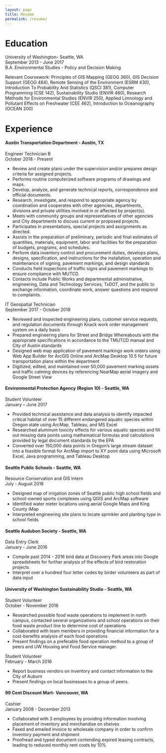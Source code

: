 ```yaml
---
layout: page
title: Resume
permalink: /resume/
---
```


<h1>Education</h1>
University of Washington- Seattle, WA
<br>September 2013 - June 2017
<br>B.A. Environmental Studies - Policy and Decision Making

Relevant Coursework: Principles of GIS Mapping (GEOG 360), GIS Decision Support (GEOG 464), Remote
Sensing of the Environment (ESRM 430), Introduction To Probability And Statistics (QSCI 381), Computer
Programming (CSE 142), Sustainability Studio (ENVIR 480), Research Methods for
Environmental Studies (ENVIR 250), Applied
Limnology and Pollutant Effects on Freshwater (CEE 462), Introduction to Oceanography (OCEAN 200)					  	       

<h1>Experience</h1>
<h4>Austin Transportation Department - Austin, TX	</h4>		      	           

Engineer Technician B
<br>October 2018 - Present
- Review and create plans under the supervision and/or prepares design criteria for assigned projects.
- Performs routine computerized software programs of drawings and maps.
- Develop, analyze, and generate technical reports, correspondence and official documents.
- Research, investigate, and respond to appropriate agency by coordination and cooperates with other agencies, departments, divisions and private utilities involved in or affected by project(s).
- Meets with community groups and representatives of other agencies and City departments to discuss current or proposed projects.
- Participates in presentations, special projects and assignments as directed.
- Assists in the preparation of preliminary, periodic and final estimates of quantities, materials, equipment, labor and facilities for the preparation of budgets, programs, and schedules.
- Perform data inventory control and procurement duties, develops plans, designs, specification, and instructions for the installation, operation and maintenance of signing, pavement markings, and design standards
- Conducts field inspections of traffic signs and pavement markings to ensure compliance with MUTCD.
- Contacts include Public Works and departmental administrative, engineering, Data and Technology Services, TxDOT, and the public to exchange information, coordinate work, answer questions and respond to complaints.

IT Geospatial Technician
<br>September 2017 - October 2018
-	Reviewed and inspected engineering plans, customer service requests, and regulation documents through Knack work order management system on a  daily basis
-	Prepared engineering plans for Street and Bridge Whereabouts with the appropriate specifications in accordance to the TMUTCD manual and City of Austin standards
-	Designed web map application of pavement markings work orders using Web App Builder for ArcGIS Online and ArcMap Desktop 10.5 for future transportation plans within the department
-	Digitized, edited, and maintained over 50,000 pavement marking assets and traffic calming devices by referencing NearMap aerial imagery and Google Street View

<h4>Environmental Protection Agency (Region 10) - Seattle, WA	</h4>		       

Student Volunteer
<br>January – June 2017
-	Provided technical assistance and data analysis to identify impacted critical habitat of over 15 different endangered aquatic species within Oregon state using ArcMap, Tableau,  and MS Excel
-	Researched aluminum toxicity effects for various aquatic species and fill out missing data points using mathematical formulas and calculations provided by legal document standards by the EPA
-	Converted over 150,000 data points in Oregon’s large stream dataset into a feasible format for ArcMap import to XY point data using Microsoft Excel, Java programming, and Tableau Desktop

<h4>Seattle Public Schools - Seattle, WA</h4>

Resource Conservation and GIS Intern
<br>July - August 2016
-	Designed map of irrigation zones of Seattle public high school fields and school-owned sports complexes using QGIS and ArcMap software
-	Identified water meter locations using aerial Google Maps and King County iMap
-	Interpreted engineering site plans to locate sprinkler and planting type in school fields

<h4>Seattle Audubon Society - Seattle, WA</h4>

Data Entry Clerk
<br>January - June 2016
- Compile past 2014 - 2016 bird data at Discovery Park areas into Google spreadsheets for further analysis of
the effects of bird restoration projects
- Interpret over a hundred four letter codes by birder volunteers as part of data input

<h4>University of Washington Sustainability Studio - Seattle, WA</h4>

Student Volunteer
<br>October - November 2016
- Researched possible food waste operations to implement in north campus, contacted several organizations and school operations on their food waste product line to determine cost of operations
- Collaborated with team members in providing financial information for a cost-benefits analysis of each food operations
- Present findings on a preferable food operation method to a group of peers and UW Housing and Food Service manager.

Student Volunteer
<br>February - March 2016
- Report business vendors on inventory and contact information to the City of Auburn
- Present findings on local businesses to a group of peers.

<h4>99 Cent Discount Mart- Vancouver, WA</h4>

Cashier
<br>January 2008 - December 2013
- Collaborated with 3 employees by providing information involving placement of inventory and merchandise
on shelves
- Faxed and emailed invoice to wholesale company in order to confirm inventory payment and shipment
- Proofread and typed document contending expired leasing contracts, leading to reduced monthly rent costs
by 10%
